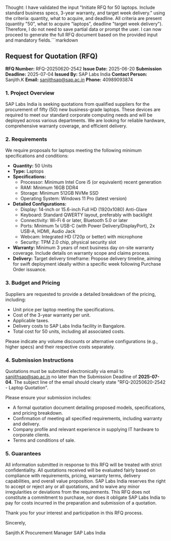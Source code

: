 Thought: I have validated the input "Initiate RFQ for 50 laptops. Include standard business specs, 3-year warranty, and target week delivery." using the criteria: quantity, what to acquire, and deadline. All criteria are present (quantity "50", what to acquire "laptops", deadline "target week delivery"). Therefore, I do not need to save partial data or prompt the user. I can now proceed to generate the full RFQ document based on the provided input and mandatory fields.```markdown
## Request for Quotation (RFQ)

**RFQ Number:** RFQ-20250620-2542
**Issue Date:** 2025-06-20
**Submission Deadline:** 2025-07-04
**Issued By:** SAP Labs India
**Contact Person:** Sanjith.K
**Email:** sanjithsap@sap.ac.in
**Phone:** 40989093874

### 1. Project Overview

SAP Labs India is seeking quotations from qualified suppliers for the procurement of fifty (50) new business-grade laptops. These devices are required to meet our standard corporate computing needs and will be deployed across various departments. We are looking for reliable hardware, comprehensive warranty coverage, and efficient delivery.

### 2. Requirements

We require proposals for laptops meeting the following minimum specifications and conditions:

*   **Quantity:** 50 Units
*   **Type:** Laptops
*   **Specifications:**
    *   Processor: Minimum Intel Core i5 (or equivalent) recent generation
    *   RAM: Minimum 16GB DDR4
    *   Storage: Minimum 512GB NVMe SSD
    *   Operating System: Windows 11 Pro (latest version)
*   **Detailed Configurations:**
    *   Display: 14-inch or 15.6-inch Full HD (1920x1080) Anti-Glare
    *   Keyboard: Standard QWERTY layout, preferably with backlight
    *   Connectivity: Wi-Fi 6 or later, Bluetooth 5.0 or later
    *   Ports: Minimum 1x USB-C (with Power Delivery/DisplayPort), 2x USB-A, HDMI, Audio Jack
    *   Webcam: Integrated HD (720p or better) with microphone
    *   Security: TPM 2.0 chip, physical security slot
*   **Warranty:** Minimum 3 years of next business day on-site warranty coverage. Include details on warranty scope and claims process.
*   **Delivery:** Target delivery timeframe: Propose delivery timeline, aiming for swift deployment ideally within a specific week following Purchase Order issuance.

### 3. Budget and Pricing

Suppliers are requested to provide a detailed breakdown of the pricing, including:

*   Unit price per laptop meeting the specifications.
*   Cost of the 3-year warranty per unit.
*   Applicable taxes.
*   Delivery costs to SAP Labs India facility in Bangalore.
*   Total cost for 50 units, including all associated costs.

Please indicate any volume discounts or alternative configurations (e.g., higher specs) and their respective costs separately.

### 4. Submission Instructions

Quotations must be submitted electronically via email to sanjithsap@sap.ac.in no later than the Submission Deadline of **2025-07-04**. The subject line of the email should clearly state "RFQ-20250620-2542 - Laptop Quotation".

Please ensure your submission includes:

*   A formal quotation document detailing proposed models, specifications, and pricing breakdown.
*   Confirmation of meeting all specified requirements, including warranty and delivery.
*   Company profile and relevant experience in supplying IT hardware to corporate clients.
*   Terms and conditions of sale.

### 5. Guarantees

All information submitted in response to this RFQ will be treated with strict confidentiality. All quotations received will be evaluated fairly based on compliance with requirements, pricing, warranty terms, delivery capabilities, and overall value proposition. SAP Labs India reserves the right to accept or reject any or all quotations, and to waive any minor irregularities or deviations from the requirements. This RFQ does not constitute a commitment to purchase, nor does it obligate SAP Labs India to pay for costs incurred in the preparation and submission of a quotation.

Thank you for your interest and participation in this RFQ process.

Sincerely,

Sanjith.K
Procurement Manager
SAP Labs India
```